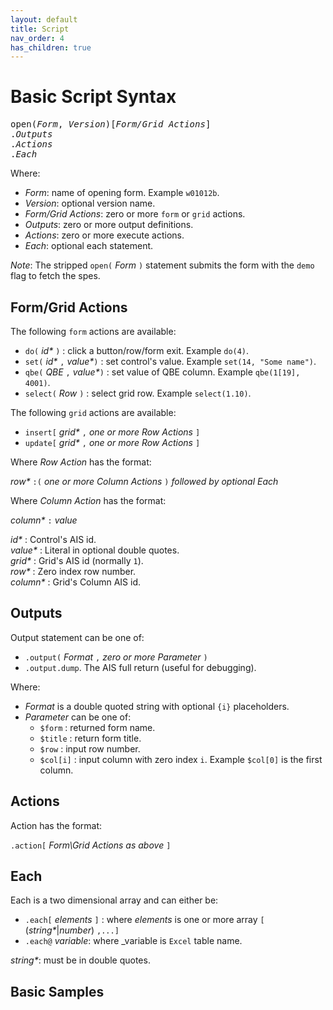 ```yaml
---
layout: default
title: Script
nav_order: 4
has_children: true
---
```


<link href="assets/prism-dark.min.css" rel="stylesheet" />
<link href="assets/style.css" rel="stylesheet">
<script src="assets/prism-core.min.js"></script>
<script src="assets/prism-cql.js"></script>

# Basic Script Syntax

<pre>
open(<i>Form</i>, <i>Version</i>)[<i>Form/Grid Actions</i>]
.<i>Outputs</i>
.<i>Actions</i>
.<i>Each</i>
</pre>

Where:

- _Form_: name of opening form.  Example `w01012b`.
- _Version_: optional version name.
- _Form/Grid Actions_: zero or more `form` or `grid` actions.
- _Outputs_: zero or more output definitions.
- _Actions_: zero or more execute actions.
- _Each_: optional each statement.

_Note_: The stripped `open(` _Form_ `)` statement submits the form with the `demo` flag to fetch the spes.

## Form/Grid Actions

The following `form` actions are available:

- `do(` _id*_ `)` : click a button/row/form exit.  Example `do(4)`.
- `set(` _id*_ `,` _value*_`)` : set control's value.  Example `set(14, "Some name")`.
- `qbe(` _QBE_ `,` _value*_`)` : set value of QBE column.  Example `qbe(1[19], 4001)`.
- `select(` _Row_ `)` : select grid row.  Example `select(1.10)`.

The following `grid` actions are available:

- `insert[` _grid*_ `,` _one or more Row Actions_ `]`
- `update[` _grid*_ `,` _one or more Row Actions_ `]`

Where _Row Action_ has the format:

_row*_ `:(` _one or more Column Actions_ `)` _followed by optional Each_

Where _Column Action_ has the format:

_column*_ `:` _value_

_id*_ : Control's AIS id.  
_value*_ : Literal in optional double quotes.  
_grid*_ : Grid's AIS id (normally `1`).  
_row*_ : Zero index row number.  
_column*_ : Grid's Column AIS id.

## Outputs

Output statement can be one of:

- `.output(` _Format_ `,` _zero or more Parameter_ `)`
- `.output.dump`. The AIS full return (useful for debugging).

Where:

- _Format_ is a double quoted string with optional `{i}` placeholders.
- _Parameter_ can be one of:
  - `$form` : returned form name.
  - `$title` : return form title.
  - `$row` : input row number.
  - `$col[i]` : input column with zero index `i`.  Example `$col[0]` is the first column.

## Actions

Action has the format:

`.action[` _Form\Grid Actions as above_ `]`

## Each

Each is a two dimensional array and can either be:

- `.each[` _elements_ `]` : where _elements_ is one or more array `[` (_string*_|_number_) `,...]`
- `.each@` _variable_: where _variable is `Excel` table name.

_string*_: must be in double quotes.

## Basic Samples

